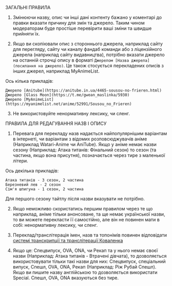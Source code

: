 ЗАГАЛЬНІ ПРАВИЛА

1. Змінюючи назву, опис чи інші дані контенту бажано у коментарі до правки вказати причину для змін та джерело. Таким чином модераторам буде простіше перевірити ваші зміни та швидше прийняти їх.

2. Якщо ви скопіювали опис з стороннього джерела, наприклад сайту для перегляду, сайту чи каналу фандаб команди або з ліцензійного джерела (наприклад сайту видавництва), потрібно вказати джерело на останній строчці опису в форматі `Джерелом [Назва джерела](посилання на джерело)`. Це також стосується перекладених описів з інших джерел, наприклад MyAnimeList.

Ось кілька прикладів:

```
Джерело [Anitube](https://anitube.in.ua/4465-sousou-no-frieren.html)
Джерело [Glass Moon](https://t.me/gwean_maslinka/5930)
Джерело [MyAnimeList](https://myanimelist.net/anime/52991/Sousou_no_Frieren)
```

3. Не використовуйте ненормативну лексику, чи сленг.


ПРАВИЛА ДЛЯ РЕДАГУВАННЯ НАЗВ І ОПИСУ

1. Перевага для перекладу назв надається найпопулярнішим варіантам в інтернеті, чи варіантам з відомих розповсюджувачів аніме (Наприклад Watari-Anime чи AniTube). Якщо у аніме немає назви сезону (Наприклад: Атака титанів: Фінальний сезон) то сезон (та частина, якщо вона присутня), позначається через тире з маленької літери.

Ось декілька прикладів:
```
Атака титанів - 3 сезон, 2 частина
Березневий лев - 2 сезон
Сім'я шпигуна - 1 сезон, 2 частина
```

Для першого сезону тайтлу після назви вказувати не потрібно.

2. Якщо неможливо скористатись першим правилом через те що наприклад, аніме тільки анонсоване, та ще немає української назви, то ви можете перекласти її самостійно, але він не повинен мати в собі: ненормативну лексику, чи сленг.

3. Переклад/транслітерація імен, назв та топонімів повинен відповідати [системі транскрипції та транслітерації Коваленка](https://uk.wikipedia.org/wiki/%D0%AF%D0%BF%D0%BE%D0%BD%D1%81%D1%8C%D0%BA%D0%BE-%D1%83%D0%BA%D1%80%D0%B0%D1%97%D0%BD%D1%81%D1%8C%D0%BA%D1%96_%D1%81%D0%B8%D1%81%D1%82%D0%B5%D0%BC%D0%B8_%D1%82%D1%80%D0%B0%D0%BD%D1%81%D0%BA%D1%80%D0%B8%D0%BF%D1%86%D1%96%D1%97_%D1%82%D0%B0_%D1%82%D1%80%D0%B0%D0%BD%D1%81%D0%BB%D1%96%D1%82%D0%B5%D1%80%D0%B0%D1%86%D1%96%D1%97#%D0%9A%D0%BE%D0%B2%D0%B0%D0%BB%D0%B5%D0%BD%D0%BA%D0%BE_(2012))

4. Якщо це: Спецвипуск, OVA, ONA, чи Рекап та у нього немає своєї назви (Наприклад: Атака титанів - Втрачені дівчата), то дозволяється використовувати тільки такі назви для них: Спецвипуск, спеціальний випуск, Спешл, OVA, ONA, Рекап (Наприклад: Ріж Рубай Спешл). Якщо ви пишите назву англійською то дозволяється використати Special.
Спешл, OVA, ONA вказуються без тире.
